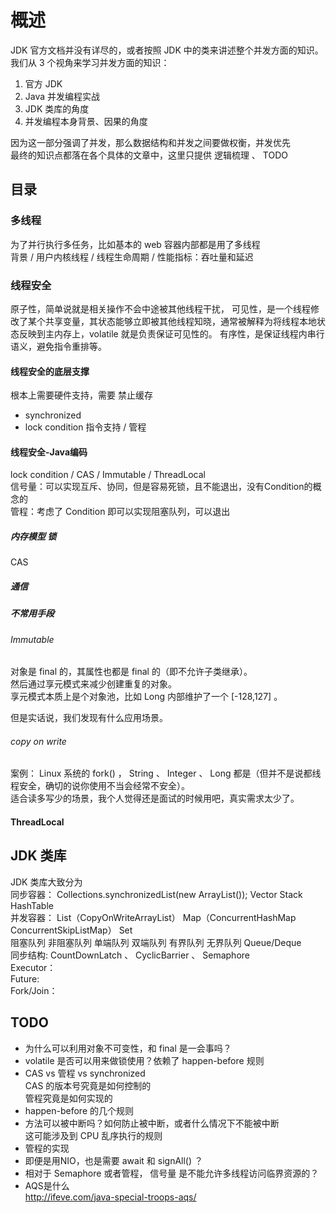 # 概述

JDK 官方文档并没有详尽的，或者按照 JDK 中的类来讲述整个并发方面的知识。  
我们从 3 个视角来学习并发方面的知识：  
1. 官方 JDK
2. Java 并发编程实战
3. JDK 类库的角度
4. 并发编程本身背景、因果的角度  

因为这一部分强调了并发，那么数据结构和并发之间要做权衡，并发优先  
最终的知识点都落在各个具体的文章中，这里只提供 逻辑梳理 、 TODO  

## 目录

### 多线程

为了并行执行多任务，比如基本的 web 容器内部都是用了多线程  
背景 / 用户内核线程 / 线程生命周期 / 性能指标：吞吐量和延迟  

### 线程安全

原子性，简单说就是相关操作不会中途被其他线程干扰，
可见性，是一个线程修改了某个共享变量，其状态能够立即被其他线程知晓，通常被解释为将线程本地状态反映到主内存上，volatile 就是负责保证可见性的。
有序性，是保证线程内串行语义，避免指令重排等。

#### 线程安全的底层支撑

根本上需要硬件支持，需要 禁止缓存  
- synchronized
- lock condition
指令支持 / 管程 

#### 线程安全-Java编码

lock condition / CAS / Immutable / ThreadLocal  
信号量：可以实现互斥、协同，但是容易死锁，且不能退出，没有Condition的概念的  
管程：考虑了 Condition 即可以实现阻塞队列，可以退出  

##### 内存模型 锁

CAS

##### 通信

##### 不常用手段

###### Immutable

对象是 final 的，其属性也都是 final 的（即不允许子类继承）。  
然后通过享元模式来减少创建重复的对象。  
享元模式本质上是个对象池，比如 Long 内部维护了一个 [-128,127] 。  

但是实话说，我们发现有什么应用场景。  

###### copy on write

案例： Linux 系统的 fork() ， String 、 Integer 、 Long 都是（但并不是说都线程安全，确切的说你使用不当会经常不安全）。  
适合读多写少的场景，我个人觉得还是面试的时候用吧，真实需求太少了。  

#### ThreadLocal  


## JDK 类库

JDK 类库大致分为  
同步容器： Collections.synchronizedList(new ArrayList());  Vector Stack HashTable  
并发容器： List（CopyOnWriteArrayList） Map（ConcurrentHashMap ConcurrentSkipListMap） Set  
阻塞队列 非阻塞队列 单端队列 双端队列 有界队列 无界队列  Queue/Deque  
同步结构:  CountDownLatch 、 CyclicBarrier 、 Semaphore    
Executor：  
Future:  
Fork/Join： 

## TODO

* 为什么可以利用对象不可变性，和 final 是一会事吗？  
* volatile 是否可以用来做锁使用？依赖了 happen-before 规则  
* CAS vs 管程 vs synchronized  
  CAS 的版本号究竟是如何控制的  
  管程究竟是如何实现的  
* happen-before 的几个规则  
* 方法可以被中断吗？如何防止被中断，或者什么情况下不能被中断  
  这可能涉及到 CPU 乱序执行的规则  
* 管程的实现  
* 即便是用NIO，也是需要 await 和 signAll() ？  
* 相对于 Semaphore 或者管程， 信号量 是不能允许多线程访问临界资源的？  
* AQS是什么  
  http://ifeve.com/java-special-troops-aqs/  

